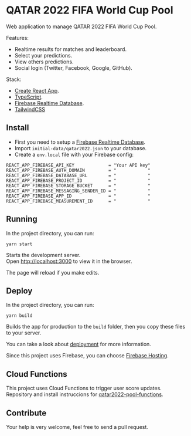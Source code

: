 # QATAR 2022 FIFA World Cup Pool

Web application to manage QATAR 2022 FIFA World Cup Pool.

Features:
* Realtime results for matches and leaderboard.
* Select your predictions.
* View others predictions.
* Social login (Twitter, Facebook, Google, GitHub).

Stack:
* [Create React App](https://github.com/facebook/create-react-app).
* [TypeScript](https://www.typescriptlang.org/).
* [Firebase Realtime Database](https://firebase.google.com/).
* [TailwindCSS](https://tailwindcss.com/)


## Install

* First you need to setup a [Firebase Realtime Database](https://firebase.google.com/).
* Import `initial-data/qatar2022.json` to your database.
* Create a `env.local` file with your Firebase config:
```
REACT_APP_FIREBASE_API_KEY             = "Your API key"
REACT_APP_FIREBASE_AUTH_DOMAIN         = "            "
REACT_APP_FIREBASE_DATABASE_URL        = "            "
REACT_APP_FIREBASE_PROJECT_ID          = "            "
REACT_APP_FIREBASE_STORAGE_BUCKET      = "            "
REACT_APP_FIREBASE_MESSAGING_SENDER_ID = "            "
REACT_APP_FIREBASE_APP_ID              = "            "
REACT_APP_FIREBASE_MEASUREMENT_ID      = "            "
```

## Running

In the project directory, you can run:

`yarn start`

Starts the development server.\
Open [http://localhost:3000](http://localhost:3000) to view it in the browser.

The page will reload if you make edits.

## Deploy

In the project directory, you can run:

`yarn build`

Builds the app for production to the `build` folder, then you copy these files to your server.

You can take a look about [deployment](https://create-react-app.dev/docs/deployment/) for more information.

Since this project uses Firebase, you can choose [Firebase Hosting](https://firebase.google.com/docs/hosting/quickstart). 

## Cloud Functions 

This project uses Cloud Functions to trigger user score updates.\
Repository and install instruccions for [qatar2022-pool-functions](https://github.com/ionmx/qatar2022-pool-functions).


## Contribute

Your help is very welcome, feel free to send a pull request.
